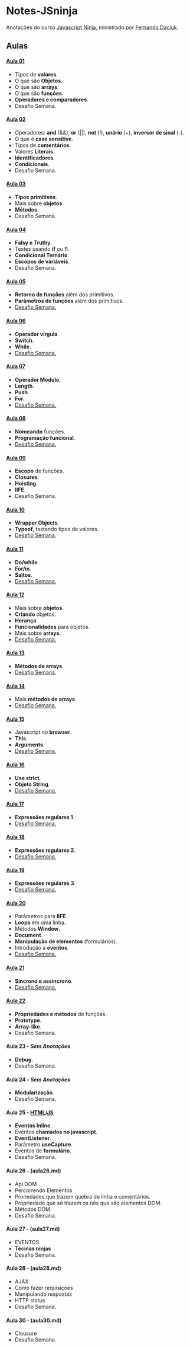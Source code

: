 # Notes-JSninja
Anotações do curso [Javascript Ninja](http://blog.da2k.com.br/curso-javascript-ninja/), ministrado por [Fernando Daciuk](https://github.com/fdaciuk).

## Aulas
#### [Aula 01](Files/01.md)
  * Tipos de __valores__.
  * O que são __Objetos__.
  * O que são __arrays__.
  * O que são __funções__.
  * __Operadores e comparadores__.
  * Desafio Semana.

#### [Aula 02](Files/02.md)
  * Operadores: __and__ (&&), __or__ (||), __not__ (!), __unário__ (+), __inversor de sinal__ (-).
  * O que é __case sensitive__.
  * Tipos de __comentários__.
  * Valores __Literais__.
  * __Identificadores__.
  * __Condicionais__.
  * Desafio Semana.

#### [Aula 03](Files/03.md)
  * __Tipos primitivos__.
  * Mais sobre __objetos__.
  * __Métodos__.
  * Desafio Semana.

#### [Aula 04](Files/04.md)
  * __Falsy e Truthy__.
  * Testes usando __if__ ou __!!__.
  * __Condicional Ternário__.
  * __Escopos de variáveis__.
  * Desafio Semana.

#### [Aula 05](Files/05.md)
  * __Retorno de funções__ além dos primitivos.
  * __Parâmetros de funções__ além dos primitivos.
  *  [Desafio Semana.](Files/schallenge-05.js)

#### [Aula 06](Files/06.md)
  * __Operador vírgula__.
  * __Switch__.
  * __While__.
  * [Desafio Semana.](Files/challenge-06.js)

#### [Aula 07](Files/07.md)
  * __Operador Módulo__.
  * __Length__.
  * __Push__.
  * __For__.
  * [Desafio Semana.](Files/challenge-07.js)

#### [Aula 08](Files/08.md)
  * __Nomeando__ funções.
  * __Programação funcional__.
  * [Desafio Semana.](Files/challenge-08.js)

#### [Aula 09](Files/09.md)
  * __Escopo__ de funções.
  * __Closures__.
  * __Hoisting__.
  * __IIFE__.
  * Desafio Semana.

#### [Aula 10](Files/10.md)
  * __Wrapper Objects__.
  * __Typeof__, testando tipos de valores.
  * [Desafio Semana.](Files/challenge-10.js)

#### [Aula 11](Files/11.md)
  * __Do/while__.
  * __For/in__.
  * __Saltos__.
  * [Desafio Semana.](Files/challenge-11.js)

#### [Aula 12](Files/12.md)
  * Mais sobre __objetos__.
  * __Criando__ objetos.
  * __Herança__.
  * __Funcionalidades__ para objetos.
  * Mais sobre __arrays__.
  * [Desafio Semana.](Files/challenge-12.js)

#### [Aula 13](Files/13.md)
  * __Métodos de arrays__.
  * [Desafio Semana.](Files/challenge-13.js)

#### [Aula 14](Files/14.md)
  * Mais __métodos de arrays__.
  * [Desafio Semana.](Files/challenge-14.js)

#### [Aula 15](Files/15.md)
  * Javascript no __browser__.
  * __This__.
  * __Arguments__.
  * [Desafio Semana.](Files/challenge-15/challenge-15.js)

#### [Aula 16](Files/16.md)
  * __Use strict__.
  * __Objeto String__.
  * [Desafio Semana.](Files/challenge-16.js)

#### [Aula 17](Files/17.md)
  * __Expressões regulares 1__.
  * [Desafio Semana.](Files/challenge-17.js)

#### [Aula 18](Files/18.md)
 * __Expressões regulares 2__.
 * [Desafio Semana.](Files/challenge-18.js)

#### [Aula 19](Files/19.md)
 * __Expressões regulares 3__.
 * [Desafio Semana.](Files/challenge-19.js)

#### [Aula 20](Files/20.md)
 * Parâmetros para __IIFE__.
 * __Loops__ em uma linha.
 * Métodos __Window__.
 * __Document__.
 * __Manipulação de elementos__ (formulários).
 * Introdução a __eventos__.
 * [Desafio Semana.](Files/challenge-20.js)

#### [Aula 21](Files/21.md)
  * __Síncrono e assíncrono__.
  * [Desafio Semana.](Files/challenge-21.js)

#### [Aula 22](Files/22.md)
  * __Propriedades e métodos__ de funções.
  * __Prototype__.
  * __Array-like__.
  * Desafio Semana.

#### Aula 23 - *Sem Anotações*
  * __Debug__.
  * Desafio Semana.

#### Aula 24 - *Sem Anotações*
  * __Modularização__.
  * Desafio Semana.

#### Aula 25 - [HTML](aula25.html)/[JS](aula25.md)
  * __Eventos Inline__.
  * Eventos __chamados no javascript__.
  * __EventListener__.
  * Parâmetro __useCapture__.
  * Eventos de __formulário__.
  * Desafio Semana.

#### Aula 26 - (aula26.md)
  * Api DOM
  * Percorrendo Elementos
  * Proriedades que trazem quebra de linha e comentários.
  * Propriedade que só trazem os nós que são elementos DOM.
  * Métodos DOM.
  * Desafio Semana.  

#### Aula 27 - (aula27.md)
  * EVENTOS
  * __Técinas ninjas__
  * Desafio Semana.

#### Aula 28 - (aula28.md)
  * AJAX
  * Como fazer requisições
  * Manipulando respostas
  * HTTP status
  * Desafio Semana.

#### Aula 30 - (aula30.md)
  * Clousure
  * Desafio Semana.
